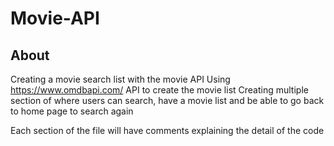 # **Movie-API** 

## About
Creating a movie search list with the movie API
Using https://www.omdbapi.com/ API to create the movie list 
Creating multiple section of where users can search, have a movie list and be able to go back to home page to search again

Each section of the file will have comments explaining the detail of the code

